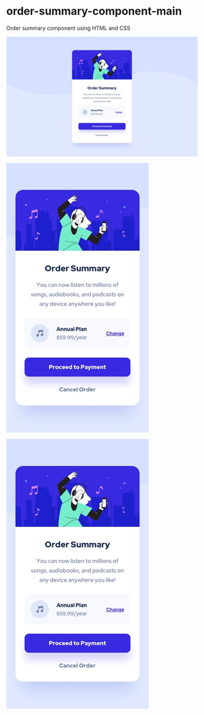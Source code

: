 # order-summary-component-main
  Order summary component using HTML and CSS
  
![](https://github.com/Jriverogereda/order-summary-component-main/blob/main/order-summary-component-main/design/desktop-design.jpg)

![](https://github.com/Jriverogereda/order-summary-component-main/blob/main/order-summary-component-main/design/mobile-design.jpg)

![](https://github.com/Jriverogereda/order-summary-component-main/blob/main/order-summary-component-main/design/mobile-design.jpg)
